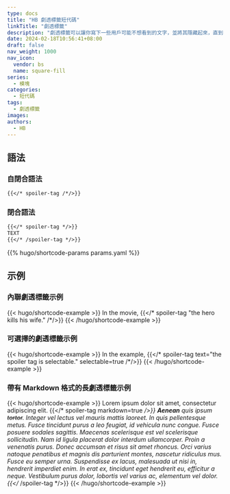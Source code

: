 ```yaml
---
type: docs
title: "HB 劇透標籤短代碼"
linkTitle: "劇透標籤"
description: "劇透標籤可以讓你寫下一些用戶可能不想看到的文字，並將其隱藏起來，直到讀者選擇查看。"
date: 2024-02-18T10:56:41+08:00
draft: false
nav_weight: 1000
nav_icon:
  vendor: bs
  name: square-fill
series:
  - 模塊
categories:
  - 短代碼
tags:
  - 劇透標籤
images:
authors:
  - HB
---
```


## 語法

### 自閉合語法

```markdown
{{</* spoiler-tag /*/>}}
```

### 閉合語法

```markdown
{{</* spoiler-tag */>}}
TEXT
{{</* /spoiler-tag */>}}
```

{{% hugo/shortcode-params params.yaml %}}

## 示例

### 內聯劇透標籤示例

{{< hugo/shortcode-example >}}
In the movie, {{</* spoiler-tag "the hero kills his wife." /*/>}}
{{< /hugo/shortcode-example >}}

### 可選擇的劇透標籤示例

{{< hugo/shortcode-example >}}
In the example, {{</* spoiler-tag text="the spoiler tag is selectable." selectable=true /*/>}}
{{< /hugo/shortcode-example >}}

### 帶有 Markdown 格式的長劇透標籤示例

{{< hugo/shortcode-example >}}
Lorem ipsum dolor sit amet, consectetur adipiscing elit.
{{</* spoiler-tag markdown=true */>}}
__Aenean__ _quis_ ipsum ~~tortor~~. Integer vel lectus vel mauris mattis laoreet. In quis pellentesque metus. Fusce tincidunt purus a leo feugiat, id vehicula nunc congue. Fusce posuere sodales sagittis. Maecenas scelerisque est vel scelerisque sollicitudin. Nam id ligula placerat dolor interdum ullamcorper. Proin a venenatis purus. Donec accumsan et risus sit amet rhoncus. Orci varius natoque penatibus et magnis dis parturient montes, nascetur ridiculus mus. Fusce eu semper urna. Suspendisse ex lacus, malesuada ut nisi in, hendrerit imperdiet enim. In erat ex, tincidunt eget hendrerit eu, efficitur a neque. Vestibulum purus dolor, lobortis vel varius ac, elementum vel dolor.
{{</* /spoiler-tag */>}}
{{< /hugo/shortcode-example >}}
